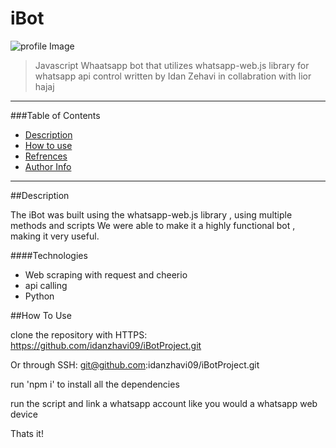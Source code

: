 # iBot

![profile Image]()

>Javascript Whaatsapp bot that utilizes whatsapp-web.js library for whatsapp api control 
>written by Idan Zehavi in collabration with lior hajaj

---

###Table of Contents
- [Description](#description)
- [How to use](#how-to-use)
- [Refrences](#refrences)
- [Author Info](#author-Info)

---

##Description

The iBot was built using the whatsapp-web.js library , using multiple methods and scripts
We were able to make it a highly functional bot , making it very useful.

####Technologies
- Web scraping with request and cheerio
- api calling
- Python

##How To Use

clone the repository with HTTPS:
https://github.com/idanzhavi09/iBotProject.git

Or through SSH:
git@github.com:idanzhavi09/iBotProject.git

run 'npm i' to install all the dependencies

run the script and link a whatsapp account like you would a whatsapp web device

Thats it!